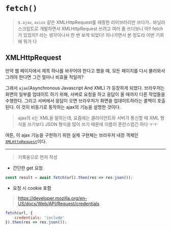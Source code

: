 # `fetch()`

>`$.ajax`, `axios` 같은 XMLHttpRequest를 래핑한 라이브러리만 쓰다가..
> 바닐라스크립트로 개발하면서 XMLHttpRequest 쓰려고 여러 줄 쓰다보니
> 아!! fetch가 있었지!! 라는 생각이나서 한 번 보게 되었다!
> 지나가면서 본 정도라 이번 기회에 뭐가 다

## XMLHttpRequest
만약 웹 페이지에서 제목 하나를 바꾸어야 한다고 했을 때,
모든 페이지를 다시 불러와서 그려야 한다면 그건 얼마나 비효율 적일까?

그래서 `ajax`(Asynchronous Javascript And XML) 가 등장하게 되었다.
브라우저는 화면의 일부를 업데이트 하기 위해, 서버로 요청을 하고 응답이 올 때까지 다른 작업들을 수행한다.
그리고 서버에서 응답이 오면 브라우저가 화면을 업데이트하라는 콜백이 호출된다.
이 것이 비동기로 동작하는 ajax의 기능을 설명한 것이다.

> ajax의 x는 XML을 말하는데, 요즘에는 클라이언트와 서버가 통신할 때 XML 형식을 쓰기보다 JSON 형식을 많이 쓰기 때문에 이름이 혼란스럽긴 하다 ㅜㅜ

여튼, 이 ajax 기능을 구현하기 위한 실제 구현체는 브라우저 내장 객체인 [`XMLHttpRequest`](https://developer.mozilla.org/en-US/docs/Web/API/XMLHttpRequest)이다.

-----
> 기록용으로 먼저 작성

- 간단한 get 요청

```js
const result = await fetch(url).then(res => res.json());
```

- 요청 시 cookie 포함

> https://developer.mozilla.org/en-US/docs/Web/API/Request/credentials

```js
fetch(url, {
    credentials: 'include'
}).then(res => res.json());
```